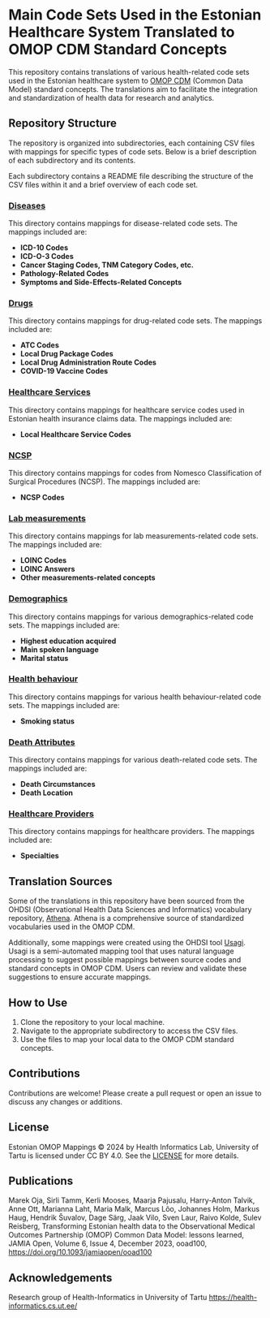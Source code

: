 # Main Code Sets Used in the Estonian Healthcare System Translated to OMOP CDM Standard Concepts

This repository contains translations of various health-related code sets used in the Estonian healthcare system to [OMOP CDM](https://ohdsi.github.io/CommonDataModel/index.html) (Common Data Model) standard concepts. 
The translations aim to facilitate the integration and standardization of health data for research and analytics.

## Repository Structure

The repository is organized into subdirectories, each containing CSV files with mappings for specific types of code sets. 
Below is a brief description of each subdirectory and its contents.

Each subdirectory contains a README file describing the structure of the CSV files within it and a brief overview of each code set.


### [Diseases](diseases)

This directory contains mappings for disease-related code sets. 
The mappings included are:

- **ICD-10 Codes** 
- **ICD-O-3 Codes** 
- **Cancer Staging Codes, TNM Category Codes, etc.** 
- **Pathology-Related Codes** 
- **Symptoms and Side-Effects-Related Concepts**


### [Drugs](drugs)

This directory contains mappings for drug-related code sets. 
The mappings included are:

- **ATC Codes**
- **Local Drug Package Codes**
- **Local Drug Administration Route Codes** 
- **COVID-19 Vaccine Codes**


### [Healthcare Services](healthcare_services)

This directory contains mappings for healthcare service codes used in Estonian health insurance claims data. 
The mappings included are:

- **Local Healthcare Service Codes**


### [NCSP](ncsp)

This directory contains mappings for codes from Nomesco Classification of Surgical Procedures (NCSP). 
The mappings included are:

- **NCSP Codes**


### [Lab measurements](lab_measurements)

This directory contains mappings for lab measurements-related code sets. 
The mappings included are:

- **LOINC Codes**
- **LOINC Answers**
- **Other measurements-related concepts**


### [Demographics](demographics)

This directory contains mappings for various demographics-related code sets.
The mappings included are:

- **Highest education acquired** 
- **Main spoken language** 
- **Marital status** 


### [Health behaviour](health_behaviour)

This directory contains mappings for various health behaviour-related code sets.
The mappings included are:

- **Smoking status** 


### [Death Attributes](death_attributes)

This directory contains mappings for various death-related code sets.
The mappings included are:

- **Death Circumstances** 
- **Death Location** 


### [Healthcare Providers](healthcare_providers)

This directory contains mappings for healthcare providers.
The mappings included are:

- **Specialties** 



## Translation Sources

Some of the translations in this repository have been sourced from the OHDSI (Observational Health Data Sciences and Informatics) vocabulary repository, [Athena](https://athena.ohdsi.org/search-terms/start). 
Athena is a comprehensive source of standardized vocabularies used in the OMOP CDM.

Additionally, some mappings were created using the OHDSI tool [Usagi](https://ohdsi.github.io/Usagi/). 
Usagi is a semi-automated mapping tool that uses natural language processing to suggest possible mappings between source codes and standard concepts in OMOP CDM. 
Users can review and validate these suggestions to ensure accurate mappings.

## How to Use

1. Clone the repository to your local machine.
2. Navigate to the appropriate subdirectory to access the CSV files.
3. Use the files to map your local data to the OMOP CDM standard concepts.

## Contributions

Contributions are welcome! Please create a pull request or open an issue to discuss any changes or additions.

## License

Estonian OMOP Mappings © 2024 by Health Informatics Lab, University of Tartu is licensed under CC BY 4.0. See the [LICENSE](LICENSE.txt) for more details.

## Publications
Marek Oja, Sirli Tamm, Kerli Mooses, Maarja Pajusalu, Harry-Anton Talvik, Anne Ott, Marianna Laht, Maria Malk, Marcus Lõo, Johannes Holm, Markus Haug, Hendrik Šuvalov, Dage Särg, Jaak Vilo, Sven Laur, Raivo Kolde, Sulev Reisberg, Transforming Estonian health data to the Observational Medical Outcomes Partnership (OMOP) Common Data Model: lessons learned, JAMIA Open, Volume 6, Issue 4, December 2023, ooad100, https://doi.org/10.1093/jamiaopen/ooad100

## Acknowledgements

Research group of Health-Informatics in University of Tartu https://health-informatics.cs.ut.ee/
